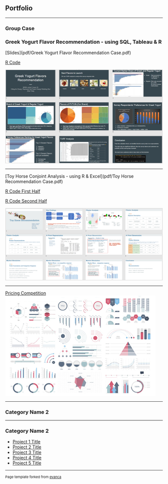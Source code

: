 ## Portfolio

---

### Group Case
### Greek Yogurt Flavor Recommendation - using SQL, Tableau & R

[Slides](pdf/Greek Yogurt Flavor Recommendation Case.pdf)

[R Code](pdf/Greek-Yogurt-Case-Code.html)

<img src="images/yogurt case.png"> 


---


[Toy Horse Conjoint Analysis - using R & Excel](pdf/Toy Horse Recommendation Case.pdf)

[R Code First Half](pdf/Toy-Horse-Case-Code1.html)

[R Code Second Half](pdf/Toy-Horse-Case-Code2.html)

<img src="images/toy horse case.png">


---


[Pricing Competition](http://example.com/)
<img src="images/dummy_thumbnail.jpg?raw=true"/>

---

### Category Name 2



---

### Category Name 2

- [Project 1 Title](http://example.com/)
- [Project 2 Title](http://example.com/)
- [Project 3 Title](http://example.com/)
- [Project 4 Title](http://example.com/)
- [Project 5 Title](http://example.com/)




---
<p style="font-size:11px">Page template forked from <a href="https://github.com/evanca/quick-portfolio">evanca</a></p>
<!-- Remove above link if you don't want to attibute -->
